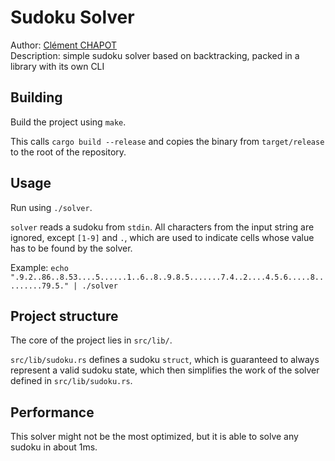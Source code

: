 # Sudoku Solver

Author: [Clément CHAPOT](mailto:clement@chapot.ovh) <br>
Description: simple sudoku solver based on backtracking, packed in a library with its own CLI

## Building

Build the project using `make`.

This calls `cargo build --release` and copies the binary from `target/release` to the root of the repository.

## Usage

Run using `./solver`.

`solver` reads a sudoku from `stdin`. All characters from the input string are ignored, except `[1-9]` and `.`, which are used to indicate cells whose value has to be found by the solver.

Example: `echo ".9.2..86..8.53....5......1..6..8..9.8.5.......7.4..2....4.5.6.....8.........79.5." | ./solver`

## Project structure

The core of the project lies in `src/lib/`.

`src/lib/sudoku.rs` defines a sudoku `struct`, which is guaranteed to always represent a valid sudoku state, which then simplifies the work of the solver defined in `src/lib/sudoku.rs`.

## Performance

This solver might not be the most optimized, but it is able to solve any sudoku in about 1ms.
